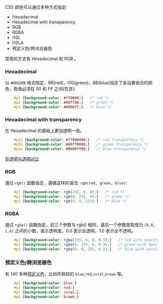 
CSS 颜色可以通过多种方式指定:
* Hexadecimal
* Hexadecimal with transparency
* RGB
* RGBA
* HSL
* HSLA
* 预定义色/跨浏览器色

常用的方式有 Hexadecimal 和 RGB 。

### Hexadecimal

以 `#RRGGBB` 格式指定，RR(red)，GG(green)，BB(blue)指定了各自要组合的颜色，取值必须在 00 和 FF 之间(包含):
```css
    #p1 {background-color: #ff0000;}   /* red */
    #p2 {background-color: #00ff00;}   /* green */
    #p3 {background-color: #0000ff;}   /* blue */
```

### Hexadecimal with transparency

在 Hexadecimal 的基础上更加透明一些。
```css
    #p1a {background-color: #ff000080;}   /* red transparency */
    #p2a {background-color: #00ff0080;}   /* green transparency */
    #p3a {background-color: #0000ff80;}   /* blue transparency */
```

[非透明与透明对比](t/04_hexColor.html)

### RGB

通过 `rgb()` 函数指定，遵循这样的语法: `rgb(red, green, blue)`:
```css
    #p1 {background-color: rgb(255, 0, 0);}   /* red */
    #p2 {background-color: rgb(0, 255, 0);}   /* green */
    #p3 {background-color: rgb(0, 0, 255);}   /* blue */
```

### RGBA

通过 `rgba()` 函数指定，前三个参数与 rgb() 相同，最后一个参数是取值为 `[0.0, 1.0]` 之间的小数，表示透明度。0.0 表示全透明，1.0 表示全不透明。
```css
    #p1 {background-color: rgba(255, 0, 0, 0.3);}   /* red with opacity */
    #p2 {background-color: rgba(0, 255, 0, 0.3);}   /* green with opacity */
    #p3 {background-color: rgba(0, 0, 255, 0.3);}   /* blue with opacity */
```

### 预定义色/跨浏览器色

有 140 多种[预定义色](https://www.w3schools.com/cssref/css_colors.asp)，比如所熟知的 `blue`,`red`,`coral`,`brown` 等。
```css
    #p1 {background-color: blue;}
    #p2 {background-color: red;}
    #p3 {background-color: coral;}
    #p4 {background-color: brown;}
```
